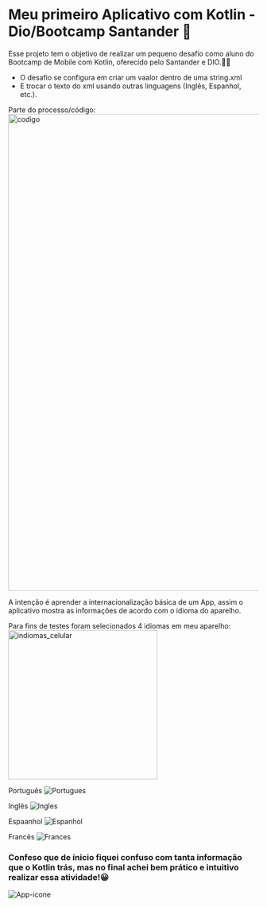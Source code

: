 # Meu primeiro Aplicativo com Kotlin - Dio/Bootcamp Santander 📲

Esse projeto tem o objetivo de realizar um pequeno desafio como aluno do Bootcamp de Mobile com Kotlin, oferecido pelo Santander e DIO.👨‍💻

- O desafio se configura em criar um  vaalor dentro de uma string.xml
- E trocar o texto do xml usando outras linguagens (Inglês, Espanhol, etc.).

Parte do processo/código: 
<img width="959" alt="codigo" src="https://github.com/rubendev7l/meu-primeiro-app-dio/assets/106977664/4c0b3bbc-a946-4ef8-a8d6-3fff05e3e37a">

A intenção é aprender a internacionalização básica de um App, assim o aplicativo mostra as informações de acordo com o idioma do aparelho.

Para fins de testes foram selecionados 4 idiomas em meu aparelho:
<img width="300" alt="indiomas_celular" src="[https://github.com/rubendev7l/meu-primeiro-app-dio/assets/106977664/4c0b3bbc-a946-4ef8-a8d6-3fff05e3e37a](https://github.com/rubendev7l/meu-primeiro-app-dio/assets/106977664/ef743dde-5c65-401f-94f3-26b647e1b1fb)">

Português 
![Portugues](https://github.com/rubendev7l/meu-primeiro-app-dio/assets/106977664/0e398dbb-c7dc-451f-b2c0-139605b2e21d)

Inglês 
![Ingles](https://github.com/rubendev7l/meu-primeiro-app-dio/assets/106977664/adce8a8f-0f54-48c3-b7a7-22d1b4acd9be)

Espaanhol 
![Espanhol](https://github.com/rubendev7l/meu-primeiro-app-dio/assets/106977664/81984aae-53b4-471d-81b3-761d7aa31487)

Francês 
![Frances](https://github.com/rubendev7l/meu-primeiro-app-dio/assets/106977664/5b757a9f-8cf9-44c9-b421-53abda1c3e05)

### Confeso que de ínicio fiquei confuso com tanta informação que o Kotlin trás, mas no final achei bem prático e intuitivo realizar essa atividade!😀

![App-icone](https://github.com/rubendev7l/meu-primeiro-app-dio/assets/106977664/6695c69b-4d24-4503-a000-f17786ab164f)




